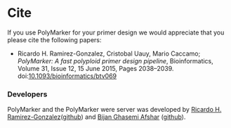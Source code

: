 # Cite

If you use PolyMarker for your primer design we would appreciate that you please cite the following papers:

* Ricardo H. Ramirez-Gonzalez, Cristobal Uauy, Mario Caccamo; *PolyMarker: A fast polyploid primer design pipeline*, Bioinformatics, Volume 31, Issue 12, 15 June 2015, Pages 2038–2039. doi:[10.1093/bioinformatics/btv069](http://dx.doi.org/10.1093/bioinformatics/btv069)

### Developers

PolyMarker and the PolyMarker were server was developed by [Ricardo H. Ramirez-Gonzalez](https://www.jic.ac.uk/people/dr-ricardo-h-ramirez-gonzalez/)([github](https://github.com/homonecloco)) and [Bijan Ghasemi Afshar](https://www.jic.ac.uk/people/bijan-ghasemi-afshar/) ([github](https://github.com/Bijan-Ghasemi-Afshar)).

